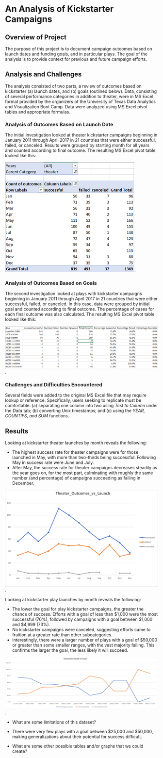 # An Analysis of Kickstarter Campaigns

## Overview of Project

The purpose of this project is to document campaign outcomes based on launch dates and funding goals, and in particular plays. The goal of the analysis is to provide context for previous and future campaign efforts.   

## Analysis and Challenges

The analysis consisted of two parts, a review of outcomes based on kickstarter (a) launch dates, and (b) goals (outlined below). Data, consisting of several performance categories in addition to theater, were in MS Excel format provided by the organizers of the University of Texas Data Analytics and Visualization Boot Camp. Data were analyzed using MS Excel pivot tables and appropriate formulas.  

### Analysis of Outcomes Based on Launch Date

The initial investigation looked at theater kickstarter campaigns beginning in January 2011 through April 2017 in 21 countries that were either successful, failed, or canceled. Results were grouped by starting month for all years and counted according to final outcome. The resulting MS Excel pivot table looked like this: 

![Theater Outcomes vs Launch_Pivot](Theater_Outcomes_vs_Launch_Pivot.png).

### Analysis of Outcomes Based on Goals

The second investigation looked at plays with kickstarter campaigns beginning in January 2011 through April 2017 in 21 countries that were either successful, failed, or canceled. In this case, data were grouped by initial goal and counted according to final outcome. The percentage of cases for each final outcome was also calculated. The resulting MS Excel pivot table looked like this: 

![Outcomes_Based_on_Goal_Table](Outcomes_Based_on_Goal_Table.png).

### Challenges and Difficulties Encountered

Several fields were added to the original MS Excel file that may require lookup or reference. Specifically, users seeking to replicate must be comfortable: (a) separating one column into two using *Test to Column* under the *Data* tab; (b) converting Unix timestamps; and (c) using the *YEAR, COUNTIFS, and SUM* functions.  

## Results

Looking at kickstarter theater launches by month reveals the following:
- The highest success rate for theater campaigns were for those launched in May, with more than two-thirds being successful. Following May in success rate were June and July. 
- After May, the success rate for theater campaigns decreases steadily as the year goes on, for the most part, culminating with roughly the same number (and percentage) of campaigns succeeding as failing in December.   

![Theater Outcomes vs Launch](Theater_Outcomes_vs_Launch.png).

Looking at kickstarter play launches by month reveals the following:
- The lower the goal for play kickstarter campaigns, the greater the chance of success. Efforts with a goal of less than $1,000 were the most successful (76%), followed by campaigns with a goal between $1,000 and $4,999 (73%).  
- No kickstarter campaigns were canceled, suggesting efforts came to fruition at a greater rate than other subcategories. 
- Interestingly, there were a larger number of plays with a goal of $50,000 or greater than some smaller ranges, with the vast majority failing. This confirms the larger the goal, the less likely it will succeed. 

![Outcomes_Based_on_Goal](Outcomes_Based_on_Goal.png).

- What are some limitations of this dataset?

- There were very few plays with a goal between $25,000 and $50,000, making generalizations about their potential for success difficult. 
- What are some other possible tables and/or graphs that we could create?



